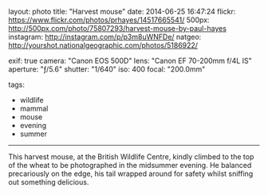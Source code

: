 layout: photo
title: "Harvest mouse"
date: 2014-06-25 16:47:24
flickr: https://www.flickr.com/photos/prhayes/14517665541/
500px: http://500px.com/photo/75807293/harvest-mouse-by-paul-hayes
instagram: http://instagram.com/p/p3m8uWNFDe/
natgeo: http://yourshot.nationalgeographic.com/photos/5186922/

exif: true
camera: "Canon EOS 500D"
lens: "Canon EF 70-200mm f/4L IS"
aperture: "ƒ/5.6"
shutter: "1/640"
iso: 400
focal: "200.0mm"

tags:
  - wildlife
  - mammal
  - mouse
  - evening
  - summer
---

This harvest mouse, at the British Wildlife Centre, kindly climbed to the top of the wheat to be photographed in the midsummer evening. He balanced precariously on the edge, his tail wrapped around for safety whilst sniffing out something delicious.
